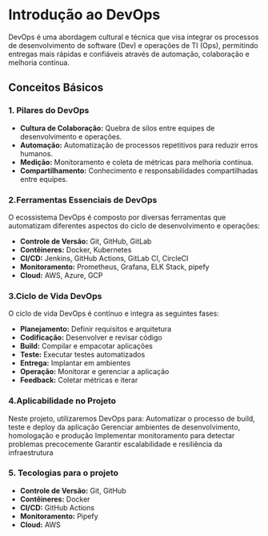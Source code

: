 # Introdução ao DevOps

DevOps é uma abordagem cultural e técnica que visa integrar os processos de desenvolvimento de software (Dev) e operações de TI (Ops), permitindo entregas mais rápidas e confiáveis através de automação, colaboração e melhoria contínua.

## Conceitos Básicos

### 1. Pilares do DevOps
- **Cultura de Colaboração:** Quebra de silos entre equipes de desenvolvimento e operações.
- **Automação:** Automatização de processos repetitivos para reduzir erros humanos.
- **Medição:** Monitoramento e coleta de métricas para melhoria contínua.
- **Compartilhamento:** Conhecimento e responsabilidades compartilhadas entre equipes.

### 2.Ferramentas Essenciais de DevOps
O ecossistema DevOps é composto por diversas ferramentas que automatizam diferentes aspectos do ciclo de desenvolvimento e operações:

- **Controle de Versão:**  Git, GitHub, GitLab 
- **Contêineres:** Docker, Kubernetes
- **CI/CD:** Jenkins, GitHub Actions, GitLab CI, CircleCI
- **Monitoramento:** Prometheus, Grafana, ELK Stack, pipefy
- **Cloud:** AWS, Azure, GCP

### 3.Ciclo de Vida DevOps
O ciclo de vida DevOps é contínuo e integra as seguintes fases:

- **Planejamento:** Definir requisitos e arquitetura
- **Codificação:** Desenvolver e revisar código
- **Build:** Compilar e empacotar aplicações
- **Teste:** Executar testes automatizados
- **Entrega:** Implantar em ambientes
- **Operação:** Monitorar e gerenciar a aplicação
- **Feedback:** Coletar métricas e iterar

### 4.Aplicabilidade no Projeto

Neste projeto, utilizaremos DevOps para: Automatizar o processo de build, teste e deploy da aplicação Gerenciar ambientes de desenvolvimento, homologação e produção  Implementar monitoramento para detectar problemas precocemente Garantir escalabilidade e resiliência da infraestrutura

### 5. Tecologias para o projeto

- **Controle de Versão:**  Git, GitHub
- **Contêineres:** Docker
- **CI/CD:** GitHub Actions
- **Monitoramento:** Pipefy
- **Cloud:** AWS
